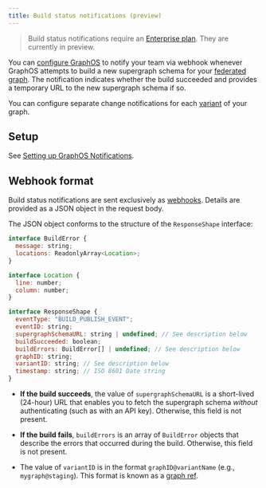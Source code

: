 ```yaml
---
title: Build status notifications (preview)
---
```


> Build status notifications require an [Enterprise plan](https://www.apollographql.com/pricing/). They are currently in preview.

You can [configure GraphOS](./notification-setup) to notify your team via webhook whenever GraphOS attempts to build a new supergraph schema for your [federated graph](/federation/). The notification indicates whether the build succeeded and provides a temporary URL to the new supergraph schema if so.

You can configure separate change notifications for each [variant](../../graphs/#variants) of your graph.

## Setup

See [Setting up GraphOS Notifications](./notification-setup).

## Webhook format

Build status notifications are sent exclusively as [webhooks](./notification-setup/#custom-webhooks-enterprise-only). Details are provided as a JSON object in the request body.

The JSON object conforms to the structure of the `ResponseShape` interface:

```javascript
interface BuildError {
  message: string;
  locations: ReadonlyArray<Location>;
}

interface Location {
  line: number;
  column: number;
}

interface ResponseShape {
  eventType: "BUILD_PUBLISH_EVENT";
  eventID: string;
  supergraphSchemaURL: string | undefined; // See description below
  buildSucceeded: boolean;
  buildErrors: BuildError[] | undefined; // See description below
  graphID: string;
  variantID: string; // See description below
  timestamp: string; // ISO 8601 Date string
}
```

- **If the build succeeds**, the value of `supergraphSchemaURL` is a short-lived (24-hour) URL that enables you to fetch the supergraph schema _without_ authenticating (such as with an API key). Otherwise, this field is not present.

- **If the build fails**, `buildErrors` is an array of `BuildError` objects that describe the errors that occurred during the build. Otherwise, this field is not present.

- The value of `variantID` is in the format `graphID@variantName` (e.g., `mygraph@staging`). This format is known as a [graph ref](/rover/conventions/#graph-refs).
